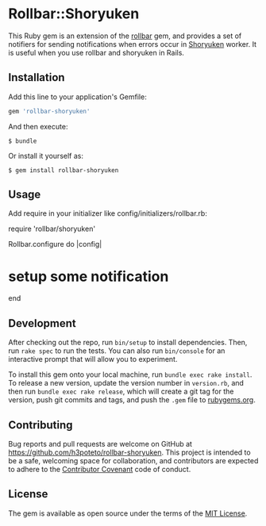 # Rollbar::Shoryuken

This Ruby gem is an extension of the [rollbar](https://github.com/rollbar/rollbar-gem) gem, and provides a set of notifiers for sending notifications when errors occur in [Shoryuken](https://github.com/phstc/shoryuken) worker. It is useful when you use rollbar and shoryuken in Rails.

## Installation

Add this line to your application's Gemfile:

```ruby
gem 'rollbar-shoryuken'
```

And then execute:

    $ bundle

Or install it yourself as:

    $ gem install rollbar-shoryuken

## Usage

Add require in your initializer like config/initializers/rollbar.rb:

require 'rollbar/shoryuken'

Rollbar.configure do |config|
  # setup some notification
end


## Development

After checking out the repo, run `bin/setup` to install dependencies. Then, run `rake spec` to run the tests. You can also run `bin/console` for an interactive prompt that will allow you to experiment.

To install this gem onto your local machine, run `bundle exec rake install`. To release a new version, update the version number in `version.rb`, and then run `bundle exec rake release`, which will create a git tag for the version, push git commits and tags, and push the `.gem` file to [rubygems.org](https://rubygems.org).

## Contributing

Bug reports and pull requests are welcome on GitHub at https://github.com/h3poteto/rollbar-shoryuken. This project is intended to be a safe, welcoming space for collaboration, and contributors are expected to adhere to the [Contributor Covenant](http://contributor-covenant.org) code of conduct.


## License

The gem is available as open source under the terms of the [MIT License](http://opensource.org/licenses/MIT).

